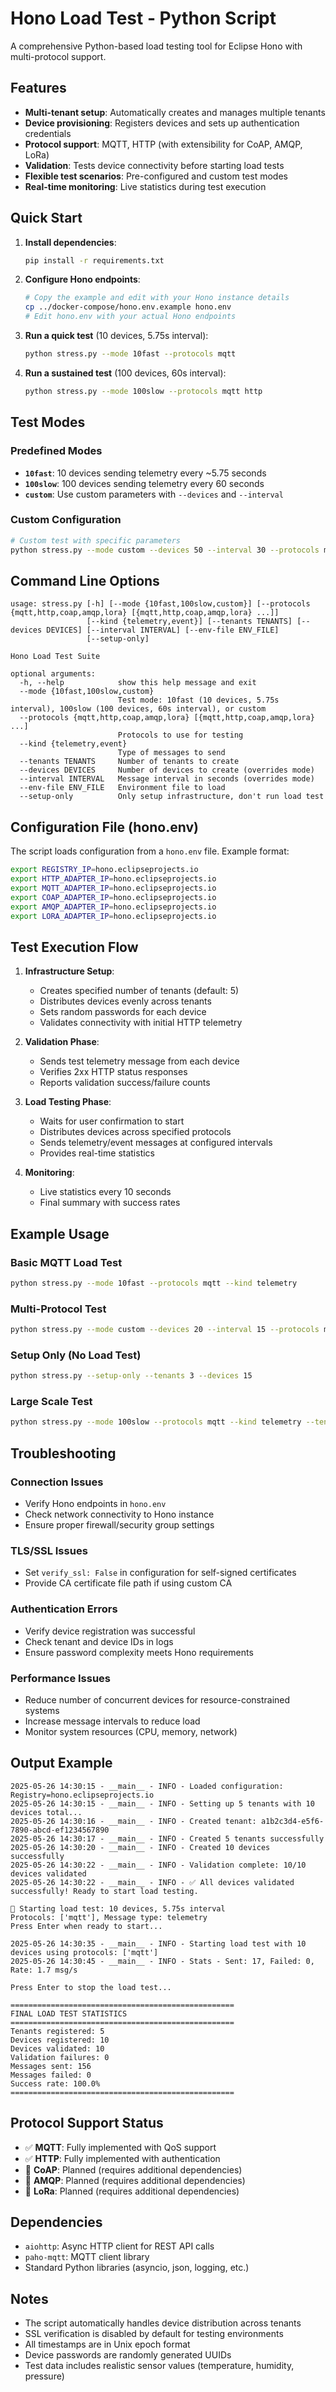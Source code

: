# Hono Load Test - Python Script

A comprehensive Python-based load testing tool for Eclipse Hono with multi-protocol support.

## Features

- **Multi-tenant setup**: Automatically creates and manages multiple tenants
- **Device provisioning**: Registers devices and sets up authentication credentials
- **Protocol support**: MQTT, HTTP (with extensibility for CoAP, AMQP, LoRa)
- **Validation**: Tests device connectivity before starting load tests
- **Flexible test scenarios**: Pre-configured and custom test modes
- **Real-time monitoring**: Live statistics during test execution

## Quick Start

1. **Install dependencies**:
   ```bash
   pip install -r requirements.txt
   ```

2. **Configure Hono endpoints**:
   ```bash
   # Copy the example and edit with your Hono instance details
   cp ../docker-compose/hono.env.example hono.env
   # Edit hono.env with your actual Hono endpoints
   ```

3. **Run a quick test** (10 devices, 5.75s interval):
   ```bash
   python stress.py --mode 10fast --protocols mqtt
   ```

4. **Run a sustained test** (100 devices, 60s interval):
   ```bash
   python stress.py --mode 100slow --protocols mqtt http
   ```

## Test Modes

### Predefined Modes

- **`10fast`**: 10 devices sending telemetry every ~5.75 seconds
- **`100slow`**: 100 devices sending telemetry every 60 seconds
- **`custom`**: Use custom parameters with `--devices` and `--interval`

### Custom Configuration

```bash
# Custom test with specific parameters
python stress.py --mode custom --devices 50 --interval 30 --protocols mqtt http --kind event
```

## Command Line Options

```
usage: stress.py [-h] [--mode {10fast,100slow,custom}] [--protocols {mqtt,http,coap,amqp,lora} [{mqtt,http,coap,amqp,lora} ...]]
                 [--kind {telemetry,event}] [--tenants TENANTS] [--devices DEVICES] [--interval INTERVAL] [--env-file ENV_FILE]
                 [--setup-only]

Hono Load Test Suite

optional arguments:
  -h, --help            show this help message and exit
  --mode {10fast,100slow,custom}
                        Test mode: 10fast (10 devices, 5.75s interval), 100slow (100 devices, 60s interval), or custom
  --protocols {mqtt,http,coap,amqp,lora} [{mqtt,http,coap,amqp,lora} ...]
                        Protocols to use for testing
  --kind {telemetry,event}
                        Type of messages to send
  --tenants TENANTS     Number of tenants to create
  --devices DEVICES     Number of devices to create (overrides mode)
  --interval INTERVAL   Message interval in seconds (overrides mode)
  --env-file ENV_FILE   Environment file to load
  --setup-only          Only setup infrastructure, don't run load test
```

## Configuration File (hono.env)

The script loads configuration from a `hono.env` file. Example format:

```bash
export REGISTRY_IP=hono.eclipseprojects.io
export HTTP_ADAPTER_IP=hono.eclipseprojects.io
export MQTT_ADAPTER_IP=hono.eclipseprojects.io
export COAP_ADAPTER_IP=hono.eclipseprojects.io
export AMQP_ADAPTER_IP=hono.eclipseprojects.io
export LORA_ADAPTER_IP=hono.eclipseprojects.io
```

## Test Execution Flow

1. **Infrastructure Setup**:
   - Creates specified number of tenants (default: 5)
   - Distributes devices evenly across tenants
   - Sets random passwords for each device
   - Validates connectivity with initial HTTP telemetry

2. **Validation Phase**:
   - Sends test telemetry message from each device
   - Verifies 2xx HTTP status responses
   - Reports validation success/failure counts

3. **Load Testing Phase**:
   - Waits for user confirmation to start
   - Distributes devices across specified protocols
   - Sends telemetry/event messages at configured intervals
   - Provides real-time statistics

4. **Monitoring**:
   - Live statistics every 10 seconds
   - Final summary with success rates

## Example Usage

### Basic MQTT Load Test
```bash
python stress.py --mode 10fast --protocols mqtt --kind telemetry
```

### Multi-Protocol Test
```bash
python stress.py --mode custom --devices 20 --interval 15 --protocols mqtt http --kind event
```

### Setup Only (No Load Test)
```bash
python stress.py --setup-only --tenants 3 --devices 15
```

### Large Scale Test
```bash
python stress.py --mode 100slow --protocols mqtt --kind telemetry --tenants 10
```

## Troubleshooting

### Connection Issues
- Verify Hono endpoints in `hono.env`
- Check network connectivity to Hono instance
- Ensure proper firewall/security group settings

### TLS/SSL Issues
- Set `verify_ssl: False` in configuration for self-signed certificates
- Provide CA certificate file path if using custom CA

### Authentication Errors
- Verify device registration was successful
- Check tenant and device IDs in logs
- Ensure password complexity meets Hono requirements

### Performance Issues
- Reduce number of concurrent devices for resource-constrained systems
- Increase message intervals to reduce load
- Monitor system resources (CPU, memory, network)

## Output Example

```
2025-05-26 14:30:15 - __main__ - INFO - Loaded configuration: Registry=hono.eclipseprojects.io
2025-05-26 14:30:15 - __main__ - INFO - Setting up 5 tenants with 10 devices total...
2025-05-26 14:30:16 - __main__ - INFO - Created tenant: a1b2c3d4-e5f6-7890-abcd-ef1234567890
2025-05-26 14:30:17 - __main__ - INFO - Created 5 tenants successfully
2025-05-26 14:30:20 - __main__ - INFO - Created 10 devices successfully
2025-05-26 14:30:22 - __main__ - INFO - Validation complete: 10/10 devices validated
2025-05-26 14:30:22 - __main__ - INFO - ✅ All devices validated successfully! Ready to start load testing.

🚀 Starting load test: 10 devices, 5.75s interval
Protocols: ['mqtt'], Message type: telemetry
Press Enter when ready to start...

2025-05-26 14:30:35 - __main__ - INFO - Starting load test with 10 devices using protocols: ['mqtt']
2025-05-26 14:30:45 - __main__ - INFO - Stats - Sent: 17, Failed: 0, Rate: 1.7 msg/s

Press Enter to stop the load test...

==================================================
FINAL LOAD TEST STATISTICS
==================================================
Tenants registered: 5
Devices registered: 10
Devices validated: 10
Validation failures: 0
Messages sent: 156
Messages failed: 0
Success rate: 100.0%
==================================================
```

## Protocol Support Status

- ✅ **MQTT**: Fully implemented with QoS support
- ✅ **HTTP**: Fully implemented with authentication
- 🚧 **CoAP**: Planned (requires additional dependencies)
- 🚧 **AMQP**: Planned (requires additional dependencies)
- 🚧 **LoRa**: Planned (requires additional dependencies)

## Dependencies

- `aiohttp`: Async HTTP client for REST API calls
- `paho-mqtt`: MQTT client library
- Standard Python libraries (asyncio, json, logging, etc.)

## Notes

- The script automatically handles device distribution across tenants
- SSL verification is disabled by default for testing environments
- All timestamps are in Unix epoch format
- Device passwords are randomly generated UUIDs
- Test data includes realistic sensor values (temperature, humidity, pressure)
